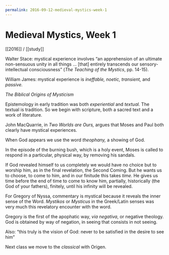 ```yaml
---
permalink: 2016-09-12-medieval-mystics-week-1
---
```


# Medieval Mystics, Week 1

[[2016]] / [[study]]

Walter Stace: mystical experience involves “an apprehension of an ultimate non-sensuous unity in all things … [that] entirely transcends our sensory-intellectual consciousness” (_The Teaching of the Mystics_, pp. 14-15).

William James: mystical experience is _ineffable, noetic, transient,_ and _passive._

_The Biblical Origins of Mysticism_

Epistemology in early tradition was both _experiential_ and _textual._ The textual is tradition. So we begin with scripture, both a sacred text and a work of literature.

John MacQuarrie, in _Two Worlds are Ours,_ argues that Moses and Paul both clearly have mystical experiences.

When God appears we use the word _theophany,_ a showing of God.

In the episode of the burning bush, which is a holy event, Moses is called to respond in a particular, physical way, by removing his sandals.

If God revealed himself to us completely we would have no choice but to worship him, as in the final revelation, the Second Coming. But he wants us to choose, to come to him, and in our finitude this takes _time._ He gives us time before the end of time to come to know him, partially, historically (the God of your fathers), finitely, until his infinity will be revealed.

For Gregory of Nyssa, commentary is mystical because it reveals the inner sense of the Word. _Mystikos_ or _Mysticus_ in the Greek/Latin senses was very much this revelatory encounter with the word.

Gregory is the first of the apophatic way, _via negativa_, or negative theology. God is obtained by way of negation, in seeing that consists in not seeing.

Also: “this truly is the vision of God: never to be satisfied in the desire to see him”

Next class we move to the _classical_ with Origen.
